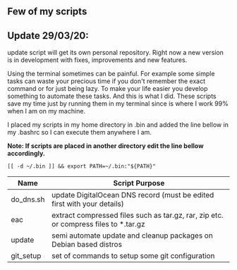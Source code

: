 Few of my scripts
------------------------
## Update 29/03/20:
update script will get its own personal repository. Right now a new
version is in development with fixes, improvements and new features.

Using the terminal sometimes can be painful. For example some simple
tasks can waste your precious time if you don't remember the exact
command or for just being lazy. To make your life easier you develop something
to automate these tasks. And this is what I did. These scripts save my time
just by running them in my terminal since is where I work 99% when I am on my machine.

I placed my scripts in my home directory in .bin and added the line
bellow in my .bashrc so I can execute them anywhere I am.

**Note: If scripts are placed in another directory edit the line bellow
accordingly.**
```
[[ -d ~/.bin ]] && export PATH=~/.bin:"${PATH}"
```

| Name | Script Purpose |
|-------------|-------------|
| do_dns.sh | update DigitalOcean DNS record (must be edited first with your details) |
| eac | extract compressed files such as tar.gz, rar, zip etc. or compress files to *.tar.gz |
| update | semi automate update and cleanup packages on Debian based distros |
| git_setup | set of commands to setup some git configuration |

